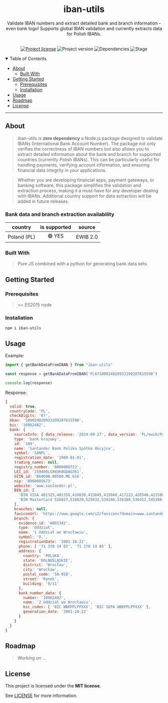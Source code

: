 <div align="center">
  <h1>iban-utils</h1>
  Validate IBAN numbers and extract detailed bank and branch information - even bank logo! Supports global IBAN validation and currently extracts data for Polish IBANs.
</div>

<div align="center">
<br />

[![Project license](https://img.shields.io/npm/l/iban-utils?style=flat-square)](LICENSE)
![Project version](https://img.shields.io/npm/v/iban-utils?style=flat-square&color=blue)
![Dependencies](https://img.shields.io/badge/Dependencies-0-green?style=flat-square)
![Stage](https://img.shields.io/badge/BETA-orange?style=flat-square)

</div>

<details open="open">
<summary>Table of Contents</summary>

- [About](#about)
  - [Built With](#built-with)
- [Getting Started](#getting-started)
  - [Prerequisites](#prerequisites)
  - [Installation](#installation)
- [Usage](#usage)
- [Roadmap](#roadmap)
- [License](#license)

</details>

---

## About

> iban-utils is **zero dependency** a Node.js package designed to validate IBANs (International Bank Account Number). The package not only verifies the correctness of IBAN numbers but also allows you to extract detailed information about the bank and branch for supported countries (currently Polish IBANs). This can be particularly useful for handling payments, verifying account information, and ensuring financial data integrity in your applications.

> Whether you are developing financial apps, payment gateways, or banking software, this package simplifies the validation and extraction process, making it a must-have for any developer dealing with IBANs. Additional country support for data extraction will be added in future releases.

### Bank data and branch extraction availability

**country**|**is supported**|**source**
:-----:|:-----:|:-----:
Poland (PL)|🟢 YES|EWIB 2.0

### Built With

> Pure JS combined with a python for generating bank data sets. 


## Getting Started

### Prerequisites

> \>= ES2015 node

### Installation

```npm i iban-utils```

## Usage

Example:
```js
import { getBankDataFromIBAN } from "iban-utils"

const response = getBankDataFromIBAN('PL67109024028933299287615598')

console.log(response)
```

Response:
```js
{
  valid: true,
  countryCode: 'PL',
  checkDigits: '67',
  bban: '109024028933299287615598',
  bic: '10902402',
  bank: {
    sourceInfo: { data_release: '2024-09-27', data_version: 'PL/ewib/Pub.wer.418' },
    type: 'bank krajowy',
    id: '109',
    name: 'Santander Bank Polska Spółka Akcyjna',
    symbol: 'SANPL',
    registration_date: '1989-01-01',
    trading_names: null,
    registry_number: '0000008723',
    LEI_id: '259400LGXW3K0GDAG361',
    GIIN_id: 'B64D0N.00500.ME.616',
    nip: '8960005673',
    website: 'www.santander.pl',
    BIN_id: [
      'BIN VISA 401325,402358,410830,415045,415048,417223,420546,421588,424479,426846,428359,432068,433802,440547,448351,473706,477915,479080,479084,485723,485724,487489,412281,421636,423725,426847,427755,465557,479080,479084,485723,485724,410830,419491,429566,438371,440586,451480,483047,421352,419172,419173',
      'BIN MasterCard 516827,516828,525632,534160,536388,536412,545380,545580,547605,547607,552044,518682,519308,522368,528176,528577,533908,536360,539669,542517,545250,545258,547303,548600,548606,552626,557386,557509,557519,557716,558467'
    ],
    branches: null,
    faviconUrl: 'https://www.google.com/s2/favicons?domain=www.santander.pl&sz=128',
    branch: {
      evidence_id: 'A001342',
      type: 'Oddział',
      name: '1 Oddział we Wrocławiu',
      symbol: 'O.',
      registrationDate: '2001-10-22',
      phone: [ '71 370 14 03', '71 370 14 05' ],
      address: {
        country: 'POLSKA',
        state: 'DOLNOŚLĄSKIE',
        district: 'Wrocław',
        city: 'Wrocław',
        postal_code: '50-950',
        street: 'Rynek',
        building: '9/11'
      },
      bank_number_data: {
        number: '10902402',
        name: '2 Oddział we Wrocławiu',
        bic_codes: [ 'BIC WBKPPLPPXXX', 'BIC SEPA WBKPPLPPXXX' ],
        generation_date: '2001-10-22'
      }
    }
  }
}

```

## Roadmap

> Working on ...

## License

This project is licensed under the **MIT license**.

See [LICENSE](LICENSE) for more information.